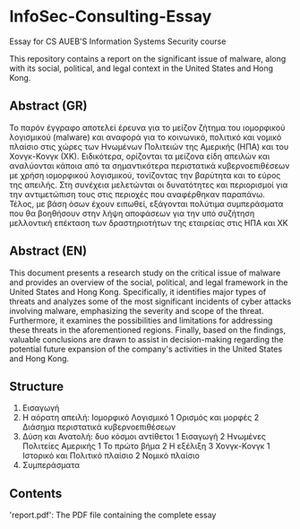 # InfoSec-Consulting-Essay
Essay for CS AUEB'S Information Systems Security course

This repository contains a report on the significant issue of malware, along with its social, political, and legal context in the United States and Hong Kong.

## Abstract (GR)
Το παρόν έγγραφο αποτελεί έρευνα για το μείζον ζήτημα του ιομορφικού λογισμικού
(malware) και αναφορά για το κοινωνικό, πολιτικό και νομικό πλαίσιο στις χώρες των Ηνωμένων
Πολιτειών της Αμερικής (ΗΠΑ) και του Χονγκ-Κονγκ (ΧΚ). Ειδικότερα, ορίζονται τα μείζονα είδη
απειλών και αναλύονται κάποια από τα σημαντικότερα περιστατικά κυβερνοεπιθέσεων με χρήση
ιομορφικού λογισμικού, τονίζοντας την βαρύτητα και το εύρος της απειλής. Στη συνέχεια μελετώνται
οι δυνατότητες και περιορισμοί για την αντιμετώπιση τους στις περιοχές που αναφέρθηκαν
παραπάνω. Τέλος, με βάση όσων έχουν ειπωθεί, εξάγονται πολύτιμα συμπεράσματα που θα
βοηθήσουν στην λήψη αποφάσεων για την υπό συζήτηση μελλοντική επέκταση των δραστηριοτήτων
της εταιρείας στις ΗΠΑ και ΧΚ

## Abstract (EN)
This document presents a research study on the critical issue of malware and provides an overview of the social, political, and legal framework in the United States and Hong Kong. Specifically, it identifies major types of threats and analyzes some of the most significant incidents of cyber attacks involving malware, emphasizing the severity and scope of the threat. Furthermore, it examines the possibilities and limitations for addressing these threats in the aforementioned regions. Finally, based on the findings, valuable conclusions are drawn to assist in decision-making regarding the potential future expansion of the company's activities in the United States and Hong Kong.

## Structure
1. Εισαγωγή
2. Η αόρατη απειλή: Ιομορφικό Λογισμικό
  1 Ορισμός και μορφές 
  2 Διάσημα περιστατικά κυβερνοεπιθέσεων
3. Δύση και Ανατολή: δυο κόσμοι αντίθετοι
  1 Εισαγωγή
  2 Ηνωμένες Πολιτείες Αμερικής 
    1 Το πρώτο βήμα 
    2 Η εξέλιξη 
  3 Χονγκ-Κονγκ
    1 Ιστορικό και Πολιτικό πλαίσιο
    2 Νομικό πλαίσιο 
4. Συμπεράσματα

## Contents
'report.pdf': The PDF file containing the complete essay

